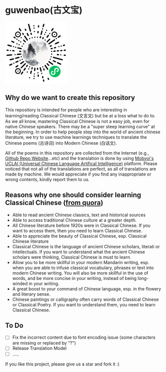# guwenbao(古文宝)
<img src="Guwenbao_wechat_code.jpg" width="200" height="200">

## Why do we want to create this repository

This repository is intended for people who are interesting in learning/reading Classical Chinese (文言文) but be at a loss what to do to. As we all know, mastering Classical Chinese is not a easy job, even for native Chinese speakers. There may be a "super steep learning curve" at the beginning. In order to help people step into the world of ancient chinese literature, we try to use machine learnings techniques to translate the Chinese poems (古诗词) into Modern Chinese (白话文).

All of the poems in this repository are collected from the Internet (e.g., [Github Repo](https://github.com/Werneror/Poetry),[Website](https://www.gushiwen.org/)...etc) and the translation is done by using [Mobvoi's UCLAI (Universal Chinese Language Artifical Intelligence)](https://www.chumenwenwen.com/) platform. Please noticed that not all of the translations are perfect, as all of translations are made by machine. We would appreciate if you find any inappropriate or wrong contents, kindly report them to us.

## Reasons why one should consider learning Classical Chinese ([from quora](https://www.quora.com/Why-should-one-consider-learning-Classical-Chinese))

* Able to read ancient Chinese classics, text and historical sources
* Able to access traditional Chinese culture at a greater depth.
* All Chinese literature before 1920s were in Classical Chinese. If you want to access them, then you need to learn Classical Chinese.
* Able to appreciate the beauty of Classical Chinese, esp. Classical Chinese literature
* Classical Chinese is the language of ancient Chinese scholars, literati or intellectuals. If you want to understand what the ancient Chinese scholars were thinking, Classical Chinese is must to learn.
* Allow you to be more skillful in your modern Mandarin writing, esp. when you are able to infuse classical vocabulary, phrases or text into modern Chinese writing. You will also be more skillful in the use of words, and be more concise in your writing, instead of being long-winded in your writing. 
* A great boost to your command of Chinese language, esp. in the flowery and literary sense.
* Chinese paintings or calligraphy often carry words of Classical Chinese or Classical Poetry. If you want to understand them, you need to learn Classical Chinese.

## To Do
- [ ] Fix the incorrect content due to font encoding issue (some characters are missing or replaced by "?")
- [ ] Release Translation Model
- [ ] .....

If you like this project, please give us a star and fork it :)
